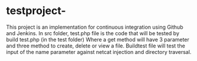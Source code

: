 # testproject- 
This project is an implementation for continuous integration using Github and Jenkins. In src folder, test.php file is the code that will be tested by build test.php (in the test folder) Where a get method will have 3 parameter and three method to create, delete or view a file. Buildtest file will test the input of the name parameter against netcat injection and directory traversal. 
